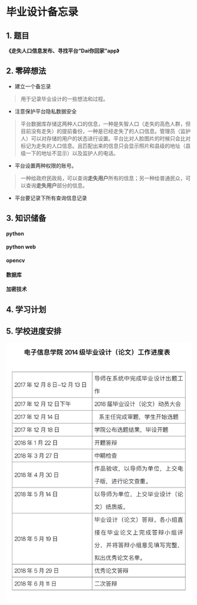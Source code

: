# 毕业设计备忘录  
## 1. 题目 
**《走失人口信息发布、寻找平台“Dai你回家”app》**  
 
## 2. 零碎想法 
*  建立一个备忘录   
 
> 用于记录毕业设计的一些想法和过程。  

* 注意保护平台隐私数据安全   
 
> 平台数据库存储这两种人口的信息，一种是失智人口（走失的高危人群，但目前没有走失）的提前备份，一种是已经走失了的人口信息。管理员（监护人）可以对存储的用户的状态进行设置。平台比对人脸图片的时候只会比对标记为走失的人口信息。且匹配出来的信息只会显示照片和县级的地址（县级一下的地址不显示）以及监护人的电话。

* 平台设置两种权限的账号。

> 一种给政府民政局，可以查询**走失用户**所有的信息；另一种给普通民众，可以查询**走失用户**部分的信息。  

* 平台要记录下所有查询信息记录

## 3. 知识储备 
#### python
#### python web
#### opencv
#### 数据库
#### 加密技术
 
## 4. 学习计划  

## 5. 学校进度安排 
![时间表](ImageResource/schedule.png) 
